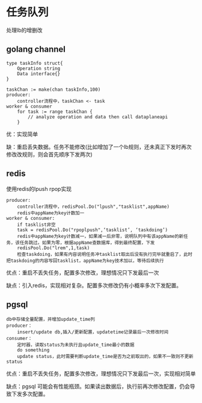 # 任务队列

处理lb的增删改



## golang channel

```
type taskInfo struct{
	Operation string
	Data interface{}
}

taskChan := make(chan taskInfo,100)
producer:
	controller流程中，taskChan <- task
worker & consumer
	for task := range taskChan {
    	// analyze operation and data then call dataplaneapi
    }
```

优：实现简单

缺：重启丢失数据。任务不能修改(比如增加了一个lb规则，还未真正下发时再次修改改规则，则会首先顺序下发两次)

## redis

使用redis的lpush rpop实现

```
producer:
	controller流程中，redisPool.Do("lpush","tasklist",appName)
	redis中appName为key计数加一
worker & consumer:	
	if tasklist非空
	task = redisPool.Do("rpoplpush",‘tasklist’, ‘taskdoing’)
	redis中appName为key计数减一，如果减一后非零，说明队列中有该appName的新任务，该任务跳过。如果为零，根据appName查数据库，得到最终配置，下发
	redisPool.Do("lrem",1,task)
	检查taskdoing，如果有内容说明任务冲tasklist取出后没有执行完毕就重启了，此时把taskdoing的内容写回tasklist，appName为key技术加以，等待后续执行
```

优点：重启不丢失任务，配置多次修改，理想情况只下发最后一次

缺点：引入redis，实现相对复杂。配置多次修改仍有小概率多次下发配置。

## pgsql

```
db中存储全量配置，并增加update_time列
producer：
	insert/update db,插入/更新配置，updatetime记录最后一次修改时间
consumer：
	定时器，读取status为未执行且update_time最小的数据
	do something
	update status，此时需要判断update_time是否为之前取出的，如果不一致则不更新status
```

优点：重启不丢失任务，配置多次修改，理想情况只下发最后一次，实现相对简单

缺点：pgsql 可能会有性能瓶颈。如果读出数据后，执行前再次修改配置，仍会导致下发多次配置。